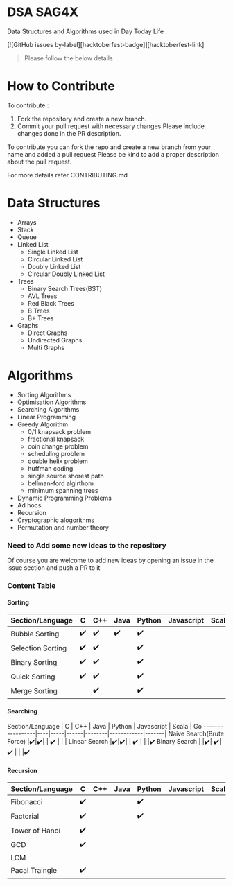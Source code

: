 # DSA SAG4X
Data Structures and Algorithms used in Day Today Life

[![GitHub issues by-label][hacktoberfest-badge]][hacktoberfest-link]

> Please follow the below details 

# How to Contribute
To contribute :
1. Fork the repository and create a new branch.
2. Commit your pull request with necessary changes.Please include changes done in the PR description.

To contribute you can fork the repo and create a new branch from your name and added a pull request
Please be kind to add a proper description about the pull request.

For more details refer CONTRIBUTING.md

# Data Structures
- Arrays
- Stack
- Queue
- Linked List
  * Single Linked List
  * Circular Linked List
  * Doubly Linked List
  * Circular Doubly Linked List
- Trees
  * Binary Search Trees(BST)
  * AVL Trees
  * Red Black Trees
  * B Trees
  * B+ Trees
- Graphs
  * Direct Graphs
  * Undirected Graphs
  * Multi Graphs

# Algorithms
- Sorting Algorithms
- Optimisation Algorithms
- Searching Algorithms
- Linear Programming
- Greedy Algorithm
  * 0/1 knapsack problem
  * fractional knapsack
  * coin change problem 
  * scheduling problem
  * double helix problem
  * huffman coding
  * single source shorest path
  * bellman-ford algirthom
  * minimum spanning trees
- Dynamic Programming Problems
- Ad hocs
- Recursion
- Cryptographic alogorithms
- Permutation and number theory

### Need to Add some new ideas to the repository

Of course you are welcome to add new ideas by opening an issue in the issue section and push a PR to it

### Content Table
#### Sorting
Section/Language | C  | C++ | Java | Python | Javascript | Scala |
-----------------|----|-----|------|--------|------------|-------|
Bubble Sorting   |✔️ |✔️  |  ✔️ |  ✔️ |    |       |
Selection Sorting|✔️ |✔️  |     |  ✔️ |     |       |
Binary Sorting   |✔️ |✔️  |     |  ✔️ |     |       |
Quick Sorting    |✔️ |✔️  |     |  ✔️ |     |       |
Merge Sorting    |   |✔️  |     |  ✔️  |     |       |

#### Searching
Section/Language | C  | C++ | Java | Python | Javascript | Scala | Go
-----------------|----|-----|------|--------|------------|-------|
Naive Search(Brute Force)  |✔️|✔️|    | ✔️    |            |       |
Linear Search              |✔️|✔️|    | ✔️   |            |       |✔️
Binary Search              |   |✔️| ✔️| ✔️ |            |       |✔️

#### Recursion
Section/Language | C  | C++ | Java | Python | Javascript | Scala |
-----------------|----|-----|------|--------|------------|-------|
Fibonacci        |✔️ |  |    |✔️ |            |       |
Factorial        |✔️ |  |    | ✔️ |            |       |
Tower of Hanoi   |✔️ |  |    |    |            |       |
GCD              |✔️ |  |    |    |            |       |
LCM              |   |    |    |            |       |
Pacal Traingle   |✔️ |    |    |            |       |
